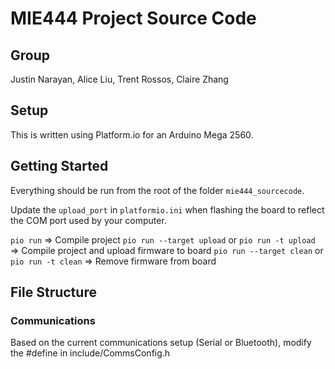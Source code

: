 # MIE444 Project Source Code
## Group
Justin Narayan, Alice Liu, Trent Rossos, Claire Zhang

## Setup
This is written using Platform.io for an Arduino Mega 2560.

## Getting Started
Everything should be run from the root of the folder `mie444_sourcecode`.

Update the `upload_port` in `platformio.ini` when flashing the board to reflect the COM port used by your computer.

`pio run` => Compile project
`pio run --target upload` or `pio run -t upload` => Compile project and upload firmware to board
`pio run --target clean` or `pio run -t clean` => Remove firmware from board

## File Structure
### Communications
Based on the current communications setup (Serial or Bluetooth), modify the #define in include/CommsConfig.h